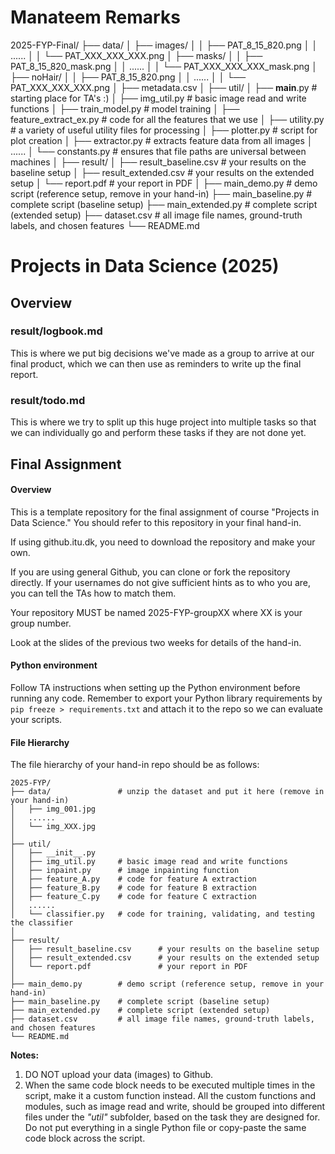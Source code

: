# Manateem Remarks
2025-FYP-Final/
├── data/
│   ├── images/
│   │   ├── PAT_8_15_820.png
│   │   ......
│   │   └── PAT_XXX_XXX_XXX.png
│   ├── masks/
│   │   ├── PAT_8_15_820_mask.png
│   │   ......
│   │   └── PAT_XXX_XXX_XXX_mask.png
│   ├── noHair/
│   │   ├── PAT_8_15_820.png
│   │   ......
│   │   └── PAT_XXX_XXX_XXX.png
│   ├── metadata.csv
│ 
├── util/
│   ├── __main__.py             # starting place for TA's :)
│   ├── img_util.py             # basic image read and write functions
│   ├── train_model.py          # model training
│   ├── feature_extract_ex.py   # code for all the features that we use
│   ├── utility.py              # a variety of useful utility files for processing
│   ├── plotter.py              # script for plot creation
│   ├── extractor.py            # extracts feature data from all images
│   ......
│   └── constants.py            # ensures that file paths are universal between machines
│ 
├── result/
│   ├── result_baseline.csv     # your results on the baseline setup
│   ├── result_extended.csv     # your results on the extended setup
│   └── report.pdf      		# your report in PDF
│ 
├── main_demo.py		# demo script (reference setup, remove in your hand-in)
├── main_baseline.py	# complete script (baseline setup)
├── main_extended.py	# complete script (extended setup)
├── dataset.csv    		# all image file names, ground-truth labels, and chosen features
└── README.md


# Projects in Data Science (2025)
## Overview
### result/logbook.md
This is where we put big decisions we've made as a group to arrive at our final product, which we can then use as reminders to write up the final report.

### result/todo.md
This is where we try to split up this huge project into multiple tasks so that we can individually go and perform these tasks if they are not done yet.


## Final Assignment
#### Overview

This is a template repository for the final assignment of course "Projects in Data Science." You should refer to this repository in your final hand-in.

If using github.itu.dk, you need to download the repository and make your own. 

If you are using general Github, you can clone or fork the repository directly. If your usernames do not give sufficient hints as to who you are, you can tell the TAs how to match them. 

Your repository MUST be named 2025-FYP-groupXX where XX is your group number. 

Look at the slides of the previous two weeks for details of the hand-in. 



#### Python environment

Follow TA instructions when setting up the Python environment before running any code. Remember to export your Python library requirements by `pip freeze > requirements.txt` and attach it to the repo so we can evaluate your scripts.



#### File Hierarchy

The file hierarchy of your hand-in repo should be as follows:

```
2025-FYP/
├── data/               # unzip the dataset and put it here (remove in your hand-in)
│   ├── img_001.jpg
│   ......
│   └── img_XXX.jpg
│ 
├── util/
│   ├── __init__.py
│   ├── img_util.py     # basic image read and write functions
│   ├── inpaint.py      # image inpainting function
│   ├── feature_A.py    # code for feature A extraction
│   ├── feature_B.py    # code for feature B extraction
│   ├── feature_C.py    # code for feature C extraction
│   ......
│   └── classifier.py   # code for training, validating, and testing the classifier
│ 
├── result/
│   ├── result_baseline.csv      # your results on the baseline setup
│   ├── result_extended.csv      # your results on the extended setup
│   └── report.pdf      		 # your report in PDF
│ 
├── main_demo.py		# demo script (reference setup, remove in your hand-in)
├── main_baseline.py	# complete script (baseline setup)
├── main_extended.py	# complete script (extended setup)
├── dataset.csv    		# all image file names, ground-truth labels, and chosen features
└── README.md
```



**Notes:**

1. DO NOT upload your data (images) to Github.
2. When the same code block needs to be executed multiple times in the script, make it a custom function instead. All the custom functions and modules, such as image read and write, should be grouped into different files under the *"util"* subfolder, based on the task they are designed for. Do not put everything in a single Python file or copy-paste the same code block across the script.







